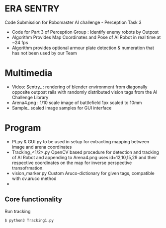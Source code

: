 # ERA SENTRY




Code Submission for Robomaster AI challenge - Perception Task 3  

  - Code for Part 3 of Perception Group : Identify enemy robots by Outpost 
  - Algorithm Provides Map Coordinates and Pose of AI Robot in real time at ~24 fps
  - Algorithm provides optional armour plate detection & numeration that has not been used by our Team

# Multimedia

  - Video: Sentry_<number> : rendering of blender environment from diagonally opposite outpost rails with randomly distributed vision tags from the AI Challenge Library
  - Arena4.png : 1/10 scale image of battlefield 1px scaled to 10mm
  - Sample_<num> scaled image samples for GUI interface


# Program
  - Pt.py & GUI.py to be used in setup for extracting mapping between image and arena coordinates
  - Tracking_<1/2>.py OpenCV based procedure for detection and tracking of AI Robot and appending to Arena4.png uses id=12,10,15,29 and their respective coordinates on the map for inverse perspective transofrmation.
  - vision_marker.py Custom Aruco-dictionary for given tags, compatible with cv.aruco method
  - 
## Core functionality

Run tracking
```sh
$ python3 Tracking1.py
```

